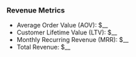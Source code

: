 ### Revenue Metrics

- Average Order Value (AOV): $__
- Customer Lifetime Value (LTV): $__
- Monthly Recurring Revenue (MRR): $__
- Total Revenue: $__
